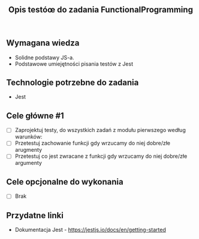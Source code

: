 <h2 align="center">Opis testóœ do zadania FunctionalProgramming </h2>

<br>

## Wymagana wiedza
- Solidne podstawy JS-a.
- Podstawowe umiejętności pisania testów z Jest
 
## Technologie potrzebne do zadania
- Jest

## Cele główne #1 

* [ ] Zaprojektuj testy, do wszystkich zadań z modułu pierwszego według warunków: 
* [ ] Przetestuj zachowanie funkcji gdy wrzucamy do niej dobre/złe arugmenty
* [ ] Przetestuj co jest zwracane z funkcji gdy wrzucamy do niej dobre/złe argumenty

## Cele opcjonalne do wykonania

* [ ] Brak

## Przydatne linki

- Dokumentacja Jest - https://jestjs.io/docs/en/getting-started
